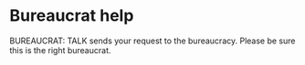 # Bureaucrat help

BUREAUCRAT: TALK sends your request to the bureaucracy.  Please be sure this is the right bureaucrat.


